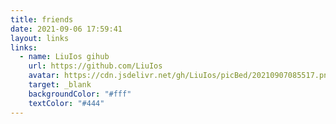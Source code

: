 ```yaml
---
title: friends
date: 2021-09-06 17:59:41
layout: links
links:
  - name: LiuIos gihub
    url: https://github.com/LiuIos
    avatar: https://cdn.jsdelivr.net/gh/LiuIos/picBed/20210907085517.png
    target: _blank
    backgroundColor: "#fff"
    textColor: "#444"
---
```

